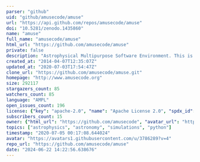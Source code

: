 ```yaml
---
parser: "github"
uid: "github/amusecode/amuse"
url: "https://api.github.com/repos/amusecode/amuse"
doi: "10.5281/zenodo.1435860"
name: "amuse"
full_name: "amusecode/amuse"
html_url: "https://github.com/amusecode/amuse"
private: false
description: "Astrophysical Multipurpose Software Environment. This is the main repository  for AMUSE"
created_at: "2014-04-07T12:35:07Z"
updated_at: "2020-07-03T17:54:47Z"
clone_url: "https://github.com/amusecode/amuse.git"
homepage: "http://www.amusecode.org"
size: 292117
stargazers_count: 85
watchers_count: 85
language: "AMPL"
open_issues_count: 196
license: {"key": "apache-2.0", "name": "Apache License 2.0", "spdx_id": "Apache-2.0", "url": "https://api.github.com/licenses/apache-2.0", "node_id": "MDc6TGljZW5zZTI="}
subscribers_count: 15
owner: {"html_url": "https://github.com/amusecode", "avatar_url": "https://avatars1.githubusercontent.com/u/3786289?v=4", "login": "amusecode", "type": "Organization"}
topics: ["astrophysics", "astronomy", "simulations", "python"]
timestamp: "2020-07-05 00:17:08.644024"
avatar: "https://avatars1.githubusercontent.com/u/3786289?v=4"
repo_url: "https://github.com/amusecode/amuse"
date: "2024-06-22 14:22:56.638676"
---
```

